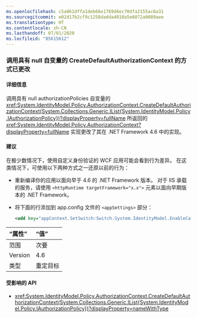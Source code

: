 ```yaml
---
ms.openlocfilehash: c5a061dffa1deb66e1769d6ec70dfa2155ac6a31
ms.sourcegitcommit: e02d17b2cf9c1258dadda4810a5e6072a0089aee
ms.translationtype: HT
ms.contentlocale: zh-CN
ms.lasthandoff: 07/01/2020
ms.locfileid: "85615612"
---
```

### <a name="calling-createdefaultauthorizationcontext-with-a-null-argument-has-changed"></a>调用具有 null 自变量的 CreateDefaultAuthorizationContext 的方式已更改

#### <a name="details"></a>详细信息

调用具有 null authorizationPolicies 自变量的 <xref:System.IdentityModel.Policy.AuthorizationContext.CreateDefaultAuthorizationContext(System.Collections.Generic.IList{System.IdentityModel.Policy.IAuthorizationPolicy})?displayProperty=fullName> 所返回的 <xref:System.IdentityModel.Policy.AuthorizationContext?displayProperty=fullName> 实现更改了其在 .NET Framework 4.6 中的实现。

#### <a name="suggestion"></a>建议

在极少数情况下，使用自定义身份验证的 WCF 应用可能会看到行为差异。 在这类情况下，可使用以下两种方式之一还原以前的行为：

- 重新编译你的应用以面向早于 4.6 的 .NET Framework 版本。 对于 IIS 承载的服务，请使用 `<httpRuntime targetFramework="x.x">` 元素以面向早期版本的 .NET Framework。
- 将下面的行添加到 app.config 文件的 `<appSettings>` 部分：

    ```xml
    <add key="appContext.SetSwitch:Switch.System.IdentityModel.EnableCachedEmptyDefaultAuthorizationContext" value="true" />
    ```

| “属性”    | “值”       |
|:--------|:------------|
| 范围   | 次要       |
| Version | 4.6         |
| 类型    | 重定目标 |

#### <a name="affected-apis"></a>受影响的 API

- <xref:System.IdentityModel.Policy.AuthorizationContext.CreateDefaultAuthorizationContext(System.Collections.Generic.IList{System.IdentityModel.Policy.IAuthorizationPolicy})?displayProperty=nameWithType>

